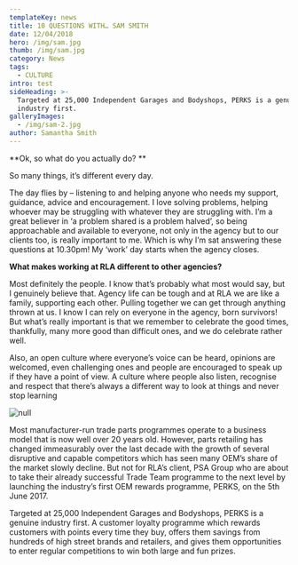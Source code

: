 ```yaml
---
templateKey: news
title: 10 QUESTIONS WITH… SAM SMITH
date: 12/04/2018
hero: /img/sam.jpg
thumb: /img/sam.jpg
category: News
tags:
  - CULTURE
intro: test
sideHeading: >-
  Targeted at 25,000 Independent Garages and Bodyshops, PERKS is a genuine
  industry first.
galleryImages:
  - /img/sam-2.jpg
author: Samantha Smith
---
```

**Ok, so what do you actually do? **

So many things, it’s different every day.  

The day flies by – listening to and helping anyone who needs my support, guidance, advice and encouragement. I love solving problems, helping whoever may be struggling with whatever they are struggling with. I’m a great believer in ‘a problem shared is a problem halved’, so being approachable and available to everyone, not only in the agency but to our clients too, is really important to me. Which is why I’m sat answering these questions at 10.30pm! My ‘work’ day starts when the agency closes. 

**What makes working at RLA different to other agencies?**

Most definitely the people. I know that’s probably what most would say, but I genuinely believe that. Agency life can be tough and at RLA we are like a family, supporting each other. Pulling together we can get through anything thrown at us. I know I can rely on everyone in the agency, born survivors! But what’s really important is that we remember to celebrate the good times, thankfully, many more good than difficult ones, and we do celebrate rather well.

Also, an open culture where everyone’s voice can be heard, opinions are welcomed, even challenging ones and people are encouraged to speak up if they have a point of view. A culture where people also listen, recognise and respect that there’s always a different way to look at things and never stop learning

![null](/img/sam-2.jpg)

Most manufacturer-run trade parts programmes operate to a business model that is now well over 20 years old. However, parts retailing has changed immeasurably over the last decade with the growth of several disruptive and capable competitors which has seen many OEM’s share of the market slowly decline. But not for RLA’s client, PSA Group who are about to take their already successful Trade Team programme to the next level by launching the industry’s first OEM rewards programme, PERKS, on the 5th June 2017. 

Targeted at 25,000 Independent Garages and Bodyshops, PERKS is a genuine industry first. A customer loyalty programme which rewards customers with points every time they buy, offers them savings from hundreds of high street brands and retailers, and gives them opportunities to enter regular competitions to win both large and fun prizes.
